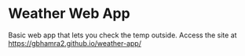 # Weather Web App
Basic web app that lets you check the temp outside.
Access the site at https://gbhamra2.github.io/weather-app/
